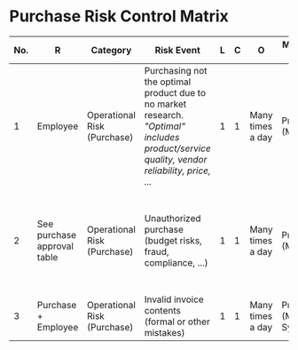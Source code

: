 # Purchase Risk Control Matrix

| No.  | R                           | Category                    | Risk Event                                                   | L    | C    | O                | Mitigation Type              | Mitigation Strategy                                          | L*   | C*   | Changes | Comments | ES   | EY   |
| ---- | --------------------------- | --------------------------- | ------------------------------------------------------------ | ---- | ---- | ---------------- | ---------------------------- | ------------------------------------------------------------ | ---- | ---- | ------- | -------- | ---- | ---- |
| 1    | Employee                    | Operational Risk (Purchase) | Purchasing not the optimal product due to no market research. *"Optimal" includes product/service quality, vendor reliability, price, ...* | 1    | 1    | Many times a day | Preventing (Manual)          | Compare products and vendors                                 | 1    | 1    |         |          | yes  | yes  |
| 2    | See purchase approval table | Operational Risk (Purchase) | Unauthorized purchase (budget risks, fraud, compliance, ...) | 1    | 1    | Many times a day | Preventing (Manual)          | Authorize purchases according to the purchase approval table. This functions as control and separation of responsibilities. | 1    | 1    |         |          | yes  | yes  |
| 3    | Purchase + Employee         | Operational Risk (Purchase) | Invalid invoice contents (formal or other mistakes)          | 1    | 1    | Many times a day | Preventing (Manual & System) | Automatic system checks and manual checks.                   | 1    | 1    |         |          | yes  | yes  |

